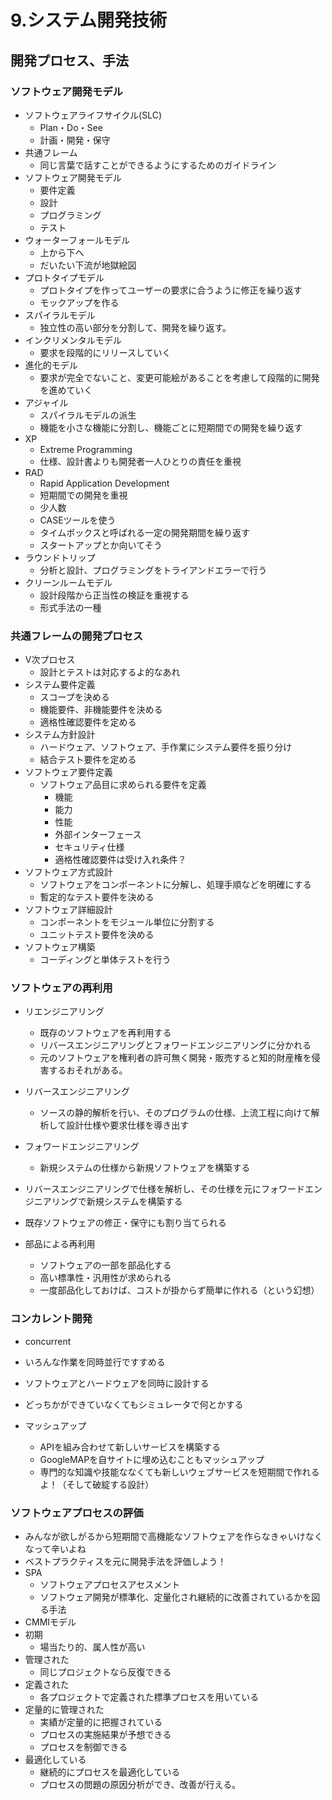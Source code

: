 # 9.システム開発技術
## 開発プロセス、手法
### ソフトウェア開発モデル
* ソフトウェアライフサイクル(SLC)
	* Plan・Do・See
	* 計画・開発・保守
* 共通フレーム
	* 同じ言葉で話すことができるようにするためのガイドライン
* ソフトウェア開発モデル
	* 要件定義
	* 設計
	* プログラミング
	* テスト
* ウォーターフォールモデル
	* 上から下へ
	* だいたい下流が地獄絵図
* プロトタイプモデル
	* プロトタイプを作ってユーザーの要求に合うように修正を繰り返す
	* モックアップを作る
* スパイラルモデル
	* 独立性の高い部分を分割して、開発を繰り返す。
* インクリメンタルモデル
	* 要求を段階的にリリースしていく
* 進化的モデル
	* 要求が完全でないこと、変更可能絵があることを考慮して段階的に開発を進めていく
* アジャイル
	* スパイラルモデルの派生
	* 機能を小さな機能に分割し、機能ごとに短期間での開発を繰り返す
* XP
	* Extreme Programming
	* 仕様、設計書よりも開発者一人ひとりの責任を重視
* RAD
	* Rapid Application Development
	* 短期間での開発を重視
	* 少人数
	* CASEツールを使う
	* タイムボックスと呼ばれる一定の開発期間を繰り返す
	* スタートアップとか向いてそう
* ラウンドトリップ
	* 分析と設計、プログラミングをトライアンドエラーで行う
* クリーンルームモデル
	* 設計段階から正当性の検証を重視する
	* 形式手法の一種

### 共通フレームの開発プロセス
* V次プロセス
	* 設計とテストは対応するよ的なあれ
* システム要件定義
	* スコープを決める
	* 機能要件、非機能要件を決める
	* 適格性確認要件を定める
* システム方針設計
	* ハードウェア、ソフトウェア、手作業にシステム要件を振り分け
	* 結合テスト要件を定める
* ソフトウェア要件定義
	* ソフトウェア品目に求められる要件を定義
		* 機能
		* 能力
		* 性能
		* 外部インターフェース
		* セキュリティ仕様
		* 適格性確認要件は受け入れ条件？
* ソフトウェア方式設計
	* ソフトウェアをコンポーネントに分解し、処理手順などを明確にする
	* 暫定的なテスト要件を決める
* ソフトウェア詳細設計
	* コンポーネントをモジュール単位に分割する
	* ユニットテスト要件を決める
* ソフトウェア構築
	* コーディングと単体テストを行う

### ソフトウェアの再利用
* リエンジニアリング
	* 既存のソフトウェアを再利用する
	* リバースエンジニアリングとフォワードエンジニアリングに分かれる
	* 元のソフトウェアを権利者の許可無く開発・販売すると知的財産権を侵害するおそれがある。
* リバースエンジニアリング
	* ソースの静的解析を行い、そのプログラムの仕様、上流工程に向けて解析して設計仕様や要求仕様を導き出す
* フォワードエンジニアリング
	* 新規システムの仕様から新規ソフトウェアを構築する
* リバースエンジニアリングで仕様を解析し、その仕様を元にフォワードエンジニアリングで新規システムを構築する
* 既存ソフトウェアの修正・保守にも割り当てられる


* 部品による再利用
	* ソフトウェアの一部を部品化する
	* 高い標準性・汎用性が求められる
	* 一度部品化しておけば、コストが掛からず簡単に作れる（という幻想）

### コンカレント開発
* concurrent
* いろんな作業を同時並行ですすめる
* ソフトウェアとハードウェアを同時に設計する
* どっちかができていなくてもシミュレータで何とかする

* マッシュアップ
	* APIを組み合わせて新しいサービスを構築する
	* GoogleMAPを自サイトに埋め込むこともマッシュアップ
	* 専門的な知識や技能ななくても新しいウェブサービスを短期間で作れるよ！（そして破綻する設計）

### ソフトウェアプロセスの評価
* みんなが欲しがるから短期間で高機能なソフトウェアを作らなきゃいけなくなって辛いよね
* ベストプラクティスを元に開発手法を評価しよう！
* SPA
	* ソフトウェアプロセスアセスメント
	* ソフトウェア開発が標準化、定量化され継続的に改善されているかを図る手法
* CMMIモデル
* 初期
	* 場当たり的、属人性が高い
* 管理された
	* 同じプロジェクトなら反復できる
* 定義された
	* 各プロジェクトで定義された標準プロセスを用いている
* 定量的に管理された
	* 実績が定量的に把握されている
	* プロセスの実施結果が予想できる
	* プロセスを制御できる
* 最適化している
	* 継続的にプロセスを最適化している
	* プロセスの問題の原因分析ができ、改善が行える。